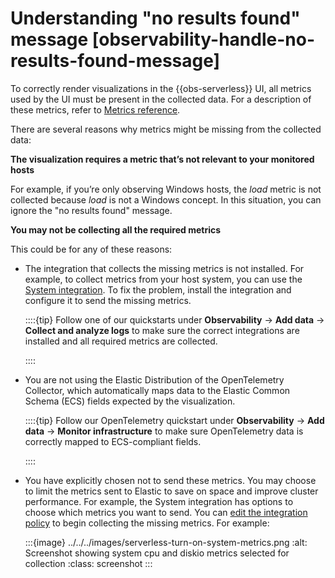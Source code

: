 # Understanding "no results found" message [observability-handle-no-results-found-message]

To correctly render visualizations in the {{obs-serverless}} UI, all metrics used by the UI must be present in the collected data. For a description of these metrics, refer to [Metrics reference](asciidocalypse://docs/docs-content/docs/reference/data-analysis/observability/metrics-reference-serverless.md).

There are several reasons why metrics might be missing from the collected data:

**The visualization requires a metric that’s not relevant to your monitored hosts**

For example, if you’re only observing Windows hosts, the *load* metric is not collected because *load* is not a Windows concept. In this situation, you can ignore the "no results found" message.

**You may not be collecting all the required metrics**

This could be for any of these reasons:

* The integration that collects the missing metrics is not installed. For example, to collect metrics from your host system, you can use the [System integration](https://docs.elastic.co/en/integrations/system). To fix the problem, install the integration and configure it to send the missing metrics.

    ::::{tip}
    Follow one of our quickstarts under **Observability** → **Add data** → **Collect and analyze logs** to make sure the correct integrations are installed and all required metrics are collected.

    ::::

* You are not using the Elastic Distribution of the OpenTelemetry Collector, which automatically maps data to the Elastic Common Schema (ECS) fields expected by the visualization.

    ::::{tip}
    Follow our OpenTelemetry quickstart under **Observability** → **Add data** → **Monitor infrastructure** to make sure OpenTelemetry data is correctly mapped to ECS-compliant fields.

    ::::


* You have explicitly chosen not to send these metrics. You may choose to limit the metrics sent to Elastic to save on space and improve cluster performance. For example, the System integration has options to choose which metrics you want to send. You can [edit the integration policy](asciidocalypse://docs/docs-content/docs/reference/ingestion-tools/fleet/edit-delete-integration-policy.md) to begin collecting the missing metrics. For example:

    :::{image} ../../../images/serverless-turn-on-system-metrics.png
    :alt: Screenshot showing system cpu and diskio metrics selected for collection
    :class: screenshot
    :::
